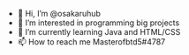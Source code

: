 - 👋 Hi, I’m @osakaruhub
- 👀 I’m interested in programming big projects
- 🌱 I’m currently learning Java and HTML/CSS
- 📫 How to reach me Masterofbtd5#4787

<!---
osakaruhub/osakaruhub is a ✨ special ✨ repository because its `README.md` (this file) appears on your GitHub profile.
You can click the Preview link to take a look at your changes.
--->
